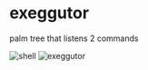# exeggutor
palm tree that listens 2 commands

![shell](http://image.flaticon.com/icons/svg/60/60758.svg)
![exeggutor](http://cdn.bulbagarden.net/upload/thumb/2/24/103Exeggutor.png/250px-103Exeggutor.png)
